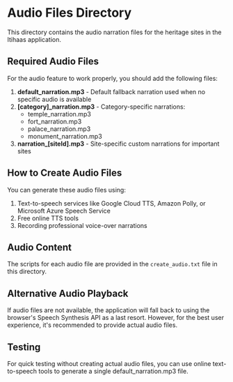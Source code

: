 # Audio Files Directory

This directory contains the audio narration files for the heritage sites in the Itihaas application.

## Required Audio Files

For the audio feature to work properly, you should add the following files:

1. **default_narration.mp3** - Default fallback narration used when no specific audio is available
2. **[category]_narration.mp3** - Category-specific narrations:
   - temple_narration.mp3
   - fort_narration.mp3
   - palace_narration.mp3
   - monument_narration.mp3
3. **narration_[siteId].mp3** - Site-specific custom narrations for important sites

## How to Create Audio Files

You can generate these audio files using:
1. Text-to-speech services like Google Cloud TTS, Amazon Polly, or Microsoft Azure Speech Service
2. Free online TTS tools
3. Recording professional voice-over narrations

## Audio Content

The scripts for each audio file are provided in the `create_audio.txt` file in this directory.

## Alternative Audio Playback

If audio files are not available, the application will fall back to using the browser's Speech Synthesis API as a last resort. However, for the best user experience, it's recommended to provide actual audio files.

## Testing

For quick testing without creating actual audio files, you can use online text-to-speech tools to generate a single default_narration.mp3 file. 